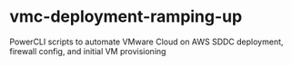 # vmc-deployment-ramping-up
PowerCLI scripts to automate VMware Cloud on AWS SDDC deployment, firewall config, and initial VM provisioning
